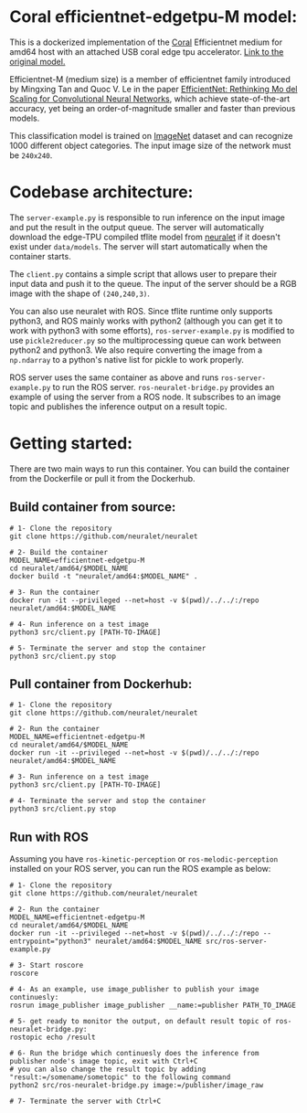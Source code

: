 # Coral efficientnet-edgetpu-M model:
This is a dockerized implementation of the [Coral](https://coral.ai/) Efficientnet medium for amd64 host with an attached USB coral edge tpu accelerator. [Link to the original model.](https://github.com/google-coral/edgetpu/raw/master/test_data/efficientnet-edgetpu-M_quant_edgetpu.tflite)

Efficientnet-M (medium size) is a member of efficientnet family introduced by Mingxing Tan and Quoc V. Le in the paper [EfficientNet: Rethinking Mo del Scaling for Convolutional Neural Networks](https://arxiv.org/abs/1905.11946), which achieve state-of-the-art accuracy, yet being an order-of-magnitude smaller and faster than previous models.

This classification model is trained on [ImageNet](http://www.image-net.org/) dataset and can recognize 1000 different object categories. The input image size of the network must be ```240x240```.

# Codebase architecture:
The ```server-example.py``` is responsible to run inference on the input image and put the result in the output queue. The server will automatically download the edge-TPU compiled tflite model from [neuralet](https://github.com/neuralet/neuralet-models) if it doesn't exist under ```data/models```. The server will start automatically when the container starts.

The ```client.py``` contains a simple script that allows user to prepare their input data and push it to the queue. The input of the server should be a RGB image with the shape of ```(240,240,3)```.

You can also use neuralet with ROS. Since tflite runtime only supports python3, and ROS mainly works with python2 (although you can get it to work with python3 with some efforts), ```ros-server-example.py``` is modified to use ```pickle2reducer.py``` so the multiprocessing queue can work between python2 and python3. We also require converting the image from a ```np.ndarray``` to a python's native list for pickle to work properly.

ROS server uses the same container as above and runs ```ros-server-example.py``` to run the ROS server. ```ros-neuralet-bridge.py``` provides an example of using the server from a ROS node. It subscribes to an image topic and publishes the inference output on a result topic.

# Getting started:
There are two main ways to run this container. You can build the container from the Dockerfile or pull it from the Dockerhub.
## Build container from source:

```
# 1- Clone the repository
git clone https://github.com/neuralet/neuralet

# 2- Build the container
MODEL_NAME=efficientnet-edgetpu-M
cd neuralet/amd64/$MODEL_NAME
docker build -t "neuralet/amd64:$MODEL_NAME" .

# 3- Run the container
docker run -it --privileged --net=host -v $(pwd)/../../:/repo neuralet/amd64:$MODEL_NAME

# 4- Run inference on a test image
python3 src/client.py [PATH-TO-IMAGE]

# 5- Terminate the server and stop the container
python3 src/client.py stop
```

## Pull container from Dockerhub:

```
# 1- Clone the repository
git clone https://github.com/neuralet/neuralet

# 2- Run the container
MODEL_NAME=efficientnet-edgetpu-M
cd neuralet/amd64/$MODEL_NAME
docker run -it --privileged --net=host -v $(pwd)/../../:/repo neuralet/amd64:$MODEL_NAME

# 3- Run inference on a test image
python3 src/client.py [PATH-TO-IMAGE]

# 4- Terminate the server and stop the container
python3 src/client.py stop
```
## Run with ROS
Assuming you have ```ros-kinetic-perception``` or ```ros-melodic-perception``` installed on your ROS server, you can run the ROS example as below:

```
# 1- Clone the repository
git clone https://github.com/neuralet/neuralet

# 2- Run the container
MODEL_NAME=efficientnet-edgetpu-M
cd neuralet/amd64/$MODEL_NAME
docker run -it --privileged --net=host -v $(pwd)/../../:/repo --entrypoint="python3" neuralet/amd64:$MODEL_NAME src/ros-server-example.py

# 3- Start roscore
roscore

# 4- As an example, use image_publisher to publish your image continuesly:
rosrun image_publisher image_publisher __name:=publisher PATH_TO_IMAGE

# 5- get ready to monitor the output, on default result topic of ros-neuralet-bridge.py:
rostopic echo /result

# 6- Run the bridge which continuesly does the inference from publisher node's image topic, exit with Ctrl+C
# you can also change the result topic by adding "result:=/somename/sometopic" to the following command
python2 src/ros-neuralet-bridge.py image:=/publisher/image_raw

# 7- Terminate the server with Ctrl+C

```
